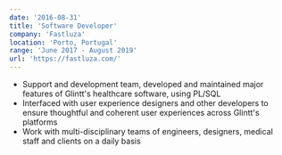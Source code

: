 ```yaml
---
date: '2016-08-31'
title: 'Software Developer'
company: 'Fastluza'
location: 'Porto, Portugal'
range: 'June 2017 - August 2019'
url: 'https://fastluza.com/'
---
```


- Support and development team, developed and maintained major features of Glintt's healthcare software, using PL/SQL
- Interfaced with user experience designers and other developers to ensure thoughtful and coherent user experiences across Glintt's platforms
- Work with multi-disciplinary teams of engineers, designers, medical staff and clients on a daily basis
